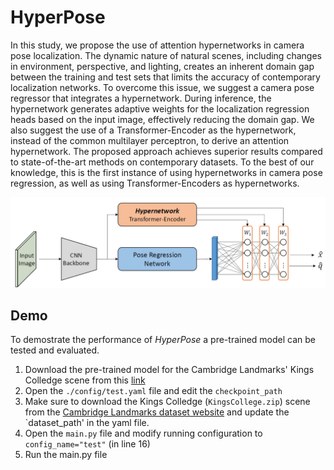 # HyperPose

In this study, we propose the use of attention hypernetworks in camera pose
localization. The dynamic nature of natural scenes, including changes in
environment, perspective, and lighting, creates an inherent domain gap
between the training and test sets that limits the accuracy of contemporary
localization networks. To overcome this issue, we suggest a camera pose
regressor that integrates a hypernetwork. During inference, the hypernetwork
generates adaptive weights for the localization regression heads based on
the input image, effectively reducing the domain gap. We also suggest the
use of a Transformer-Encoder as the hypernetwork, instead of the common
multilayer perceptron, to derive an attention hypernetwork. The proposed
approach achieves superior results compared to state-of-the-art methods on
contemporary datasets. To the best of our knowledge, this is the first
instance of using hypernetworks in camera pose regression, as well as using
Transformer-Encoders as hypernetworks.

![plot](./img/hyperpose_intro.png?raw=true "Title")


## Demo
To demostrate the performance of *HyperPose* a pre-trained model can be tested and evaluated.
1. Download the pre-trained model for the Cambridge Landmarks' Kings Colledge scene from this [link](https://drive.google.com/file/d/1QFOR9dsQxsmiB-XjonGYteTuawHAUMGu/view?usp=share_link)
2. Open the `./config/test.yaml` file and edit the `checkpoint_path`
3. Make sure to download the Kings Colledge (`KingsCollege.zip`) scene from the [Cambridge Landmarks dataset website](https://www.repository.cam.ac.uk/handle/1810/251342) and update the `dataset_path' in the yaml file.
4. Open the `main.py` file and modify running configuration to `config_name="test"` (in line 16)
5. Run the main.py file
